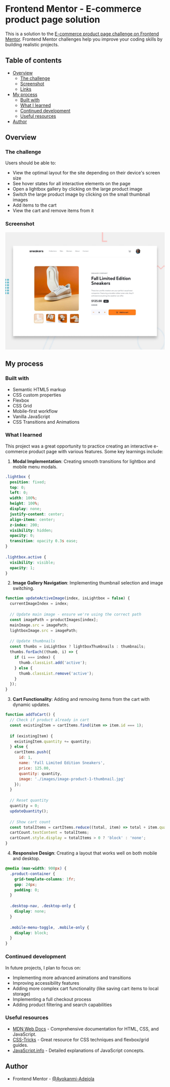 # Frontend Mentor - E-commerce product page solution

This is a solution to the [E-commerce product page challenge on Frontend Mentor](https://www.frontendmentor.io/challenges/ecommerce-product-page-UPsZ9MJp6). Frontend Mentor challenges help you improve your coding skills by building realistic projects.

## Table of contents

- [Overview](#overview)
  - [The challenge](#the-challenge)
  - [Screenshot](#screenshot)
  - [Links](#links)
- [My process](#my-process)
  - [Built with](#built-with)
  - [What I learned](#what-i-learned)
  - [Continued development](#continued-development)
  - [Useful resources](#useful-resources)
- [Author](#author)

## Overview

### The challenge

Users should be able to:

- View the optimal layout for the site depending on their device's screen size
- See hover states for all interactive elements on the page
- Open a lightbox gallery by clicking on the large product image
- Switch the large product image by clicking on the small thumbnail images
- Add items to the cart
- View the cart and remove items from it

### Screenshot

![E-commerce product page screenshot](./design/desktop-preview.jpg)


## My process

### Built with

- Semantic HTML5 markup
- CSS custom properties
- Flexbox
- CSS Grid
- Mobile-first workflow
- Vanilla JavaScript
- CSS Transitions and Animations

### What I learned

This project was a great opportunity to practice creating an interactive e-commerce product page with various features. Some key learnings include:

1. **Modal Implementation**: Creating smooth transitions for lightbox and mobile menu modals.

```css
.lightbox {
  position: fixed;
  top: 0;
  left: 0;
  width: 100%;
  height: 100%;
  display: none;
  justify-content: center;
  align-items: center;
  z-index: 200;
  visibility: hidden;
  opacity: 0;
  transition: opacity 0.3s ease;
}

.lightbox.active {
  visibility: visible;
  opacity: 1;
}
```

2. **Image Gallery Navigation**: Implementing thumbnail selection and image switching.

```javascript
function updateActiveImage(index, isLightbox = false) {
  currentImageIndex = index;

  // Update main image - ensure we're using the correct path
  const imagePath = productImages[index];
  mainImage.src = imagePath;
  lightboxImage.src = imagePath;

  // Update thumbnails
  const thumbs = isLightbox ? lightboxThumbnails : thumbnails;
  thumbs.forEach((thumb, i) => {
    if (i === index) {
      thumb.classList.add('active');
    } else {
      thumb.classList.remove('active');
    }
  });
}
```

3. **Cart Functionality**: Adding and removing items from the cart with dynamic updates.

```javascript
function addToCart() {
  // Check if product already in cart
  const existingItem = cartItems.find(item => item.id === 1);

  if (existingItem) {
    existingItem.quantity += quantity;
  } else {
    cartItems.push({
      id: 1,
      name: 'Fall Limited Edition Sneakers',
      price: 125.00,
      quantity: quantity,
      image: './images/image-product-1-thumbnail.jpg'
    });
  }

  // Reset quantity
  quantity = 0;
  updateQuantity();

  // Show cart count
  const totalItems = cartItems.reduce((total, item) => total + item.quantity, 0);
  cartCount.textContent = totalItems;
  cartCount.style.display = totalItems > 0 ? 'block' : 'none';
}
```

4. **Responsive Design**: Creating a layout that works well on both mobile and desktop.

```css
@media (max-width: 900px) {
  .product-container {
    grid-template-columns: 1fr;
    gap: 24px;
    padding: 0;
  }

  .desktop-nav, .desktop-only {
    display: none;
  }

  .mobile-menu-toggle, .mobile-only {
    display: block;
  }
}
```

### Continued development

In future projects, I plan to focus on:

- Implementing more advanced animations and transitions
- Improving accessibility features
- Adding more complex cart functionality (like saving cart items to local storage)
- Implementing a full checkout process
- Adding product filtering and search capabilities

### Useful resources

- [MDN Web Docs](https://developer.mozilla.org) - Comprehensive documentation for HTML, CSS, and JavaScript.
- [CSS-Tricks](https://css-tricks.com) - Great resource for CSS techniques and flexbox/grid guides.
- [JavaScript.info](https://javascript.info) - Detailed explanations of JavaScript concepts.

## Author

- Frontend Mentor - [@Ayokanmi-Adejola](https://www.frontendmentor.io/profile/Ayokanmi-Adejola)
